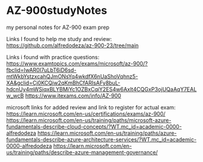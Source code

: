 # AZ-900studyNotes
my personal notes for AZ-900 exam prep


Links I found to help me study and review:
https://github.com/alfredodeza/az-900-23/tree/main

Links i found with practice questions:
https://www.examtopics.com/exams/microsoft/az-900/?fbclid=IwAR0I7uLbT6iD6sd-mtWkbYstzxcahQJmONsYq4wkdfX6nUaShoVqhnz5-XA&gclid=Cj0KCQjw2qKmBhCfARIsAFy8buL-hdcnUy4mWSiqxBLYBMiYc1OZBxCqiY2ES4w6Axlt4CQGxP3ojUQaAqY7EALw_wcB
https://www.itexams.com/info/AZ-900

microsoft links for added review and link to register for actual exam:
https://learn.microsoft.com/en-us/certifications/exams/az-900/
https://learn.microsoft.com/en-us/training/paths/microsoft-azure-fundamentals-describe-cloud-concepts/?WT.mc_id=academic-0000-alfredodeza
https://learn.microsoft.com/en-us/training/paths/azure-fundamentals-describe-azure-architecture-services/?WT.mc_id=academic-0000-alfredodeza
https://learn.microsoft.com/en-us/training/paths/describe-azure-management-governance/
